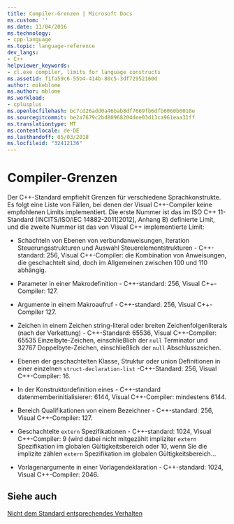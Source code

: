 ```yaml
---
title: Compiler-Grenzen | Microsoft Docs
ms.custom: ''
ms.date: 11/04/2016
ms.technology:
- cpp-language
ms.topic: language-reference
dev_langs:
- C++
helpviewer_keywords:
- cl.exe compiler, limits for language constructs
ms.assetid: f1fa59c6-55b4-414b-80c5-3df72952160d
author: mikeblome
ms.author: mblome
ms.workload:
- cplusplus
ms.openlocfilehash: bc7cd26add0a46bab8df7669fb6dfb6060b0010e
ms.sourcegitcommit: be2a7679c2bd80968204dee03d13ca961eaa31ff
ms.translationtype: MT
ms.contentlocale: de-DE
ms.lasthandoff: 05/03/2018
ms.locfileid: "32412136"
---
```

# <a name="compiler-limits"></a>Compiler-Grenzen
Der C++-Standard empfiehlt Grenzen für verschiedene Sprachkonstrukte. Es folgt eine Liste von Fällen, bei denen der Visual C++-Compiler keine empfohlenen Limits implementiert. Die erste Nummer ist das im ISO C++ 11-Standard (INCITS/ISO/IEC 14882-2011[2012], Anhang B) definierte Limit, und die zweite Nummer ist das von Visual C++ implementierte Limit:  
  
-   Schachteln von Ebenen von verbundanweisungen, Iteration Steuerungsstrukturen und Auswahl Steuerelementstrukturen - C++-standard: 256, Visual C++-Compiler: die Kombination von Anweisungen, die geschachtelt sind, doch im Allgemeinen zwischen 100 und 110 abhängig.  
  
-   Parameter in einer Makrodefinition - C++-standard: 256, Visual C++-Compiler: 127.  
  
-   Argumente in einem Makroaufruf - C++-standard: 256, Visual C++-Compiler 127.  
  
-   Zeichen in einem Zeichen string-literal oder breiten Zeichenfolgenliterals (nach der Verkettung) - C++-Standard: 65536, Visual C++-Compiler: 65535 Einzelbyte-Zeichen, einschließlich der `null` Terminator und 32767 Doppelbyte-Zeichen, einschließlich der `null` Abschlusszeichen.  
  
-   Ebenen der geschachtelten Klasse, Struktur oder union Definitionen in einer einzelnen `struct-declaration-list` -C++-Standard: 256, Visual C++-Compiler: 16.  
  
-   In der Konstruktordefinition eines - C++-standard datenmemberinitialisierer: 6144, Visual C++-Compiler: mindestens 6144.  
  
-   Bereich Qualifikationen von einem Bezeichner - C++-standard: 256, Visual C++-Compiler: 127.  
  
-   Geschachtelte `extern` Spezifikationen - C++-standard: 1024, Visual C++-Compiler: 9 (wird dabei nicht mitgezählt impliziter `extern` Spezifikation im globalen Gültigkeitsbereich oder 10, wenn Sie die implizite zählen `extern` Spezifikation im globalen Gültigkeitsbereich...  
  
-   Vorlagenargumente in einer Vorlagendeklaration - C++-standard: 1024, Visual C++-Compiler: 2046.  
  
## <a name="see-also"></a>Siehe auch  
 [Nicht dem Standard entsprechendes Verhalten](../cpp/nonstandard-behavior.md)